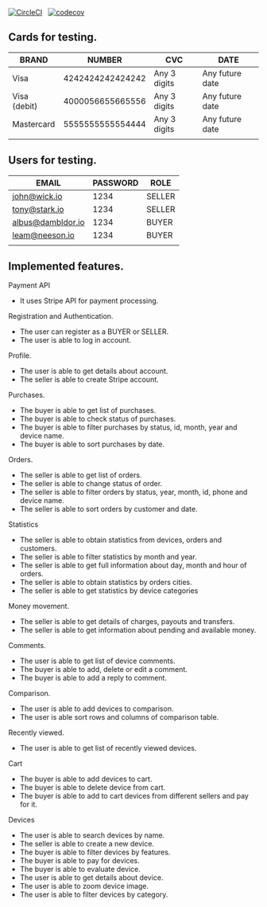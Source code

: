 [![CircleCI](https://dl.circleci.com/status-badge/img/gh/bshepeliuk/marketplace-client/tree/main.svg?style=svg&circle-token=9afda076bece2040da00c19663b5d44049004489)](https://dl.circleci.com/status-badge/redirect/gh/bshepeliuk/marketplace-client/tree/main) &nbsp; [![codecov](https://codecov.io/gh/bshepeliuk/marketplace-client/branch/main/graph/badge.svg?token=HL2ALLQND0)](https://codecov.io/gh/bshepeliuk/marketplace-client)

## Cards for testing.

| BRAND        | NUMBER           | CVC          | DATE            |
| ------------ | ---------------- | ------------ | --------------- |
| Visa         | 4242424242424242 | Any 3 digits | Any future date |
| Visa (debit) | 4000056655665556 | Any 3 digits | Any future date |
| Mastercard   | 5555555555554444 | Any 3 digits | Any future date |
|              |                  |              |                 |

## Users for testing.

| EMAIL             | PASSWORD | ROLE   |
| ----------------- | -------- | ------ |
| john@wick.io      | 1234     | SELLER |
| tony@stark.io     | 1234     | SELLER |
| albus@dambldor.io | 1234     | BUYER  |
| leam@neeson.io    | 1234     | BUYER  |
|                   |          |        |

## Implemented features.

Payment API

- It uses Stripe API for payment processing.

Registration and Authentication.

- The user can register as a BUYER or SELLER.
- The user is able to log in account.

Profile.

- The user is able to get details about account.
- The seller is able to create Stripe account.

Purchases.

- The buyer is able to get list of purchases.
- The buyer is able to check status of purchases.
- The buyer is able to filter purchases by status, id, month, year and device name.
- The buyer is able to sort purchases by date.

Orders.

- The seller is able to get list of orders.
- The seller is able to change status of order.
- The seller is able to filter orders by status, year, month, id, phone and device name.
- The seller is able to sort orders by customer and date.

Statistics

- The seller is able to obtain statistics from devices, orders and customers.
- The seller is able to filter statistics by month and year.
- The seller is able to get full information about day, month and hour of orders.
- The seller is able to obtain statistics by orders cities.
- The seller is able to get statistics by device categories

Money movement.

- The seller is able to get details of charges, payouts and transfers.
- The seller is able to get information about pending and available money.

Comments.

- The user is able to get list of device comments.
- The buyer is able to add, delete or edit a comment.
- The buyer is able to add a reply to comment.

Comparison.

- The user is able to add devices to comparison.
- The user is able sort rows and columns of comparison table.

Recently viewed.

- The user is able to get list of recently viewed devices.

Cart

- The buyer is able to add devices to cart.
- The buyer is able to delete device from cart.
- The buyer is able to add to cart devices from different sellers and pay for it.

Devices

- The user is able to search devices by name.
- The seller is able to create a new device.
- The buyer is able to filter devices by features.
- The buyer is able to pay for devices.
- The buyer is able to evaluate device.
- The user is able to get details about device.
- The user is able to zoom device image.
- The user is able to filter devices by category.
